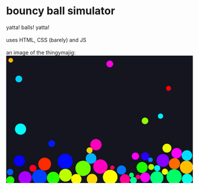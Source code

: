 # bouncy ball simulator

yatta! balls! yatta!
</br>
</br>
uses HTML, CSS (barely) and JS
</br>
</br>
an image of the thingymajig:
</br>
![image](./project_image/image.png)
